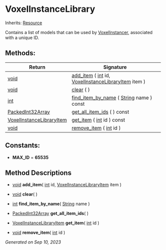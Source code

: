 # VoxelInstanceLibrary

Inherits: [Resource](https://docs.godotengine.org/en/stable/classes/class_resource.html)


Contains a list of models that can be used by [VoxelInstancer](VoxelInstancer.md), associated with a unique ID.

## Methods: 


Return                                                                                          | Signature                                                                                                                                                          
----------------------------------------------------------------------------------------------- | -------------------------------------------------------------------------------------------------------------------------------------------------------------------
[void](#)                                                                                       | [add_item](#i_add_item) ( [int](https://docs.godotengine.org/en/stable/classes/class_int.html) id, [VoxelInstanceLibraryItem](VoxelInstanceLibraryItem.md) item )  
[void](#)                                                                                       | [clear](#i_clear) ( )                                                                                                                                              
[int](https://docs.godotengine.org/en/stable/classes/class_int.html)                            | [find_item_by_name](#i_find_item_by_name) ( [String](https://docs.godotengine.org/en/stable/classes/class_string.html) name ) const                                
[PackedInt32Array](https://docs.godotengine.org/en/stable/classes/class_packedint32array.html)  | [get_all_item_ids](#i_get_all_item_ids) ( ) const                                                                                                                  
[VoxelInstanceLibraryItem](VoxelInstanceLibraryItem.md)                                         | [get_item](#i_get_item) ( [int](https://docs.godotengine.org/en/stable/classes/class_int.html) id ) const                                                          
[void](#)                                                                                       | [remove_item](#i_remove_item) ( [int](https://docs.godotengine.org/en/stable/classes/class_int.html) id )                                                          
<p></p>

## Constants: 

- **MAX_ID** = **65535**

## Method Descriptions

- [void](#)<span id="i_add_item"></span> **add_item**( [int](https://docs.godotengine.org/en/stable/classes/class_int.html) id, [VoxelInstanceLibraryItem](VoxelInstanceLibraryItem.md) item ) 


- [void](#)<span id="i_clear"></span> **clear**( ) 


- [int](https://docs.godotengine.org/en/stable/classes/class_int.html)<span id="i_find_item_by_name"></span> **find_item_by_name**( [String](https://docs.godotengine.org/en/stable/classes/class_string.html) name ) 


- [PackedInt32Array](https://docs.godotengine.org/en/stable/classes/class_packedint32array.html)<span id="i_get_all_item_ids"></span> **get_all_item_ids**( ) 


- [VoxelInstanceLibraryItem](VoxelInstanceLibraryItem.md)<span id="i_get_item"></span> **get_item**( [int](https://docs.godotengine.org/en/stable/classes/class_int.html) id ) 


- [void](#)<span id="i_remove_item"></span> **remove_item**( [int](https://docs.godotengine.org/en/stable/classes/class_int.html) id ) 


_Generated on Sep 10, 2023_
